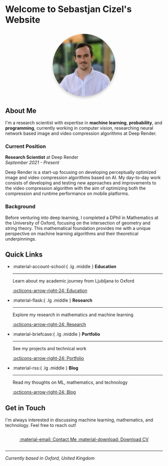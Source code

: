 # Welcome to Sebastjan Cizel's Website

<div style="text-align: center; margin: 2em 0;">
  <img src="assets/images/profilepic.jpg" alt="Sebastjan Cizel" style="border-radius: 50%; width: 200px; height: 200px; object-fit: cover; box-shadow: 0 4px 8px rgba(0,0,0,0.2);">
</div>

## About Me

I'm a research scientist with expertise in **machine learning**, **probability**, and **programming**, currently working in computer vision, researching neural network based image and video compression algorithms at Deep Render.

### Current Position

**Research Scientist** at Deep Render  
*September 2021 - Present*

Deep Render is a start-up focusing on developing perceptually optimized image and video compression algorithms based on AI. My day-to-day work consists of developing and testing new approaches and improvements to the video compression algorithm with the aim of optimizing both the compression and runtime performance on mobile platforms.

### Background

Before venturing into deep learning, I completed a DPhil in Mathematics at the University of Oxford, focusing on the intersection of geometry and string theory. This mathematical foundation provides me with a unique perspective on machine learning algorithms and their theoretical underpinnings.

## Quick Links

<div class="grid cards" markdown>

-   :material-account-school:{ .lg .middle } **Education**

    ---

    Learn about my academic journey from Ljubljana to Oxford

    [:octicons-arrow-right-24: Education](about.md#education)

-   :material-flask:{ .lg .middle } **Research**

    ---

    Explore my research in mathematics and machine learning

    [:octicons-arrow-right-24: Research](research.md)

-   :material-briefcase:{ .lg .middle } **Portfolio**

    ---

    See my projects and technical work

    [:octicons-arrow-right-24: Portfolio](portfolio.md)

-   :material-rss:{ .lg .middle } **Blog**

    ---

    Read my thoughts on ML, mathematics, and technology

    [:octicons-arrow-right-24: Blog](blog/index.md)

</div>

## Get in Touch

I'm always interested in discussing machine learning, mathematics, and technology. Feel free to reach out!

<div style="text-align: center; margin: 2em 0;">
  <a href="mailto:sebastjancizel@gmail.com" class="md-button md-button--primary">
    :material-email: Contact Me
  </a>
  <a href="https://www.dropbox.com/s/humefrhq1zvujay/Resume_CizelSebastjan.pdf?dl=0" class="md-button">
    :material-download: Download CV
  </a>
</div>

---

*Currently based in Oxford, United Kingdom*
